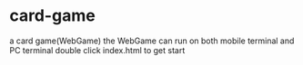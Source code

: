 # card-game
a card game(WebGame)
the WebGame can run on both mobile terminal and PC terminal
double click index.html to get start
